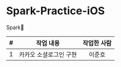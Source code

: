 # Spark-Practice-iOS

Spark🎇

| # |  작업 내용  |  작업한 사람  | 
|:----------:|:-------------:|:------:|
| 1 | 카카오 소셜로그인 구현 | 이준호 |
